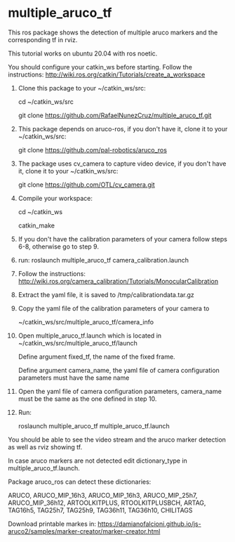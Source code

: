 # multiple_aruco_tf
This ros package shows the detection of multiple aruco markers and the corresponding tf in rviz.

 This tutorial works on ubuntu 20.04 with ros noetic.
 
 You should configure your catkin_ws before starting. 
 Follow the instructions:  http://wiki.ros.org/catkin/Tutorials/create_a_workspace

1. Clone this package to your ~/catkin_ws/src:

   cd ~/catkin_ws/src

   git clone https://github.com/RafaelNunezCruz/multiple_aruco_tf.git

3. This package depends on aruco-ros, if you don't have it, clone it to your ~/catkin_ws/src:

   git clone https://github.com/pal-robotics/aruco_ros

5. The package uses cv_camera to capture video device, if you don't have it, clone it to your ~/catkin_ws/src:

   git clone https://github.com/OTL/cv_camera.git

7. Compile your workspace:

   cd ~/catkin_ws

   catkin_make
   
9. If you don't have the calibration parameters of your camera follow steps 6-8, otherwise go to step 9.
   
10. run: roslaunch multiple_aruco_tf camera_calibration.launch

11. Follow the instructions: http://wiki.ros.org/camera_calibration/Tutorials/MonocularCalibration

12. Extract the yaml file, it is saved to /tmp/calibrationdata.tar.gz 

13. Copy the yaml file of the calibration parameters of your camera to

    ~/catkin_ws/src/multiple_aruco_tf/camera_info

15. Open multiple_aruco_tf.launch which is located in ~/catkin_ws/src/multiple_aruco_tf/launch

    Define argument fixed_tf, the name of the fixed frame.

    Define argument camera_name, the yaml file of camera configuration parameters must have the same name

17. Open the yaml file of camera configuration parameters, camera_name must be the same as the one defined in step 10.
    
18. Run:

    roslaunch multiple_aruco_tf multiple_aruco_tf.launch 

You should be able to see the video stream and the aruco marker detection as well as rviz showing tf.

In case aruco markers are not detected edit dictionary_type in multiple_aruco_tf.launch.

Package aruco_ros can detect these dictionaries: 

ARUCO, ARUCO_MIP_16h3, ARUCO_MIP_16h3, ARUCO_MIP_25h7, ARUCO_MIP_36h12, ARTOOLKITPLUS, RTOOLKITPLUSBCH, ARTAG, TAG16h5, TAG25h7, TAG25h9, TAG36h11, TAG36h10, CHILITAGS

Download printable markes in: https://damianofalcioni.github.io/js-aruco2/samples/marker-creator/marker-creator.html

